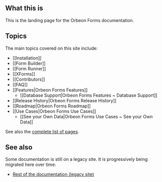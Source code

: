 ## What this is

This is the landing page for the Orbeon Forms documentation.

## Topics

The main topics covered on this site include:

- [[Installation]]
- [[Form Builder]]
- [[Form Runner]]
- [[XForms]]
- [[Contributors]]
- [[FAQ]]
- [[Features|Orbeon Forms Features]]
    - [[Database Support|Orbeon Forms Features ~ Database Support]]
- [[Release History|Orbeon Forms Release History]]
- [[Roadmap|Orbeon Forms Roadmap]]
- [[Use Cases|Orbeon Forms Use Cases]]
    - [[See your Own Data|Orbeon Forms Use Cases ~ See your Own Data]]

See also the [complete list of pages](/orbeon/orbeon-forms/wiki/_pages).

## See also

Some documentation is still on a legacy site. It is progressively being migrated here over time:

- [Rest of the documentation (legacy site)](http://wiki.orbeon.com/forms)
